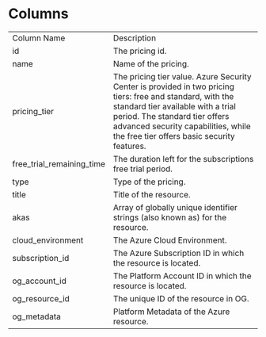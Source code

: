 # Columns  

<table>
	<tr><td>Column Name</td><td>Description</td></tr>
	<tr><td>id</td><td>The pricing id.</td></tr>
	<tr><td>name</td><td>Name of the pricing.</td></tr>
	<tr><td>pricing_tier</td><td>The pricing tier value. Azure Security Center is provided in two pricing tiers: free and standard, with the standard tier available with a trial period. The standard tier offers advanced security capabilities, while the free tier offers basic security features.</td></tr>
	<tr><td>free_trial_remaining_time</td><td>The duration left for the subscriptions free trial period.</td></tr>
	<tr><td>type</td><td>Type of the pricing.</td></tr>
	<tr><td>title</td><td>Title of the resource.</td></tr>
	<tr><td>akas</td><td>Array of globally unique identifier strings (also known as) for the resource.</td></tr>
	<tr><td>cloud_environment</td><td>The Azure Cloud Environment.</td></tr>
	<tr><td>subscription_id</td><td>The Azure Subscription ID in which the resource is located.</td></tr>
	<tr><td>og_account_id</td><td>The Platform Account ID in which the resource is located.</td></tr>
	<tr><td>og_resource_id</td><td>The unique ID of the resource in OG.</td></tr>
	<tr><td>og_metadata</td><td>Platform Metadata of the Azure resource.</td></tr>
</table>